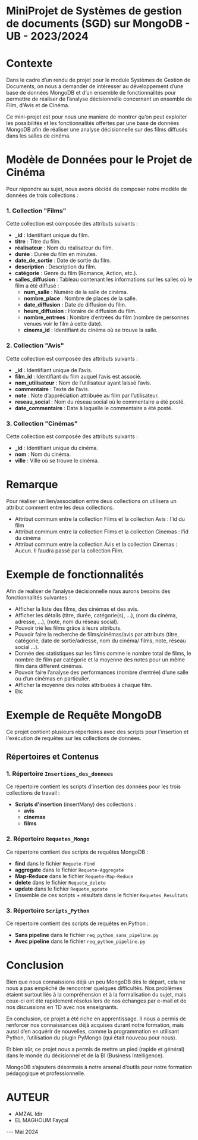 # MiniProjet de Systèmes de gestion de documents (SGD) sur MongoDB - UB - 2023/2024

# Contexte

Dans le cadre d’un rendu de projet pour le module Systèmes de Gestion de Documents, on nous a demander de intéresser au développement d’une base de données MongoDB et d’un ensemble de fonctionnalités pour permettre de réaliser de l’analyse décisionnelle concernant un ensemble de Film, d'Avis et de Cinéma.


Ce mini-projet est pour nous une maniere de montrer qu’on peut exploiter les possibilités et les fonctionnalités offertes par une base de données MongoDB afin de réaliser une analyse décisionnelle sur des films diffusés dans les salles de cinéma.

# Modèle de Données pour le Projet de Cinéma
Pour répondre au sujet, nous avons décidé de composer notre modèle de données de trois collections :

### 1. Collection "Films"

Cette collection est composée des attributs suivants :

- **_id** : Identifiant unique du film.
- **titre** : Titre du film.
- **réalisateur** : Nom du réalisateur du film.
- **durée** : Durée du film en minutes.
- **date_de_sortie** : Date de sortie du film.
- **description** : Description du film.
- **catégorie** : Genre du film (Romance, Action, etc.).
- **salles_diffusion** : Tableau contenant les informations sur les salles où le film a été diffusé :
  - **num_salle** : Numéro de la salle de cinéma.
  - **nombre_place** : Nombre de places de la salle.
  - **date_diffusion** : Date de diffusion du film.
  - **heure_diffusion** : Horaire de diffusion du film.
  - **nombre_entrees** : Nombre d’entrées du film (nombre de personnes venues voir le film à cette date).
  - **cinema_id** : Identifiant du cinéma où se trouve la salle.

### 2. Collection "Avis"

Cette collection est composée des attributs suivants :

- **_id** : Identifiant unique de l’avis.
- **film_id** : Identifiant du film auquel l’avis est associé.
- **nom_utilisateur** : Nom de l’utilisateur ayant laissé l’avis.
- **commentaire** : Texte de l’avis.
- **note** : Note d’appréciation attribuée au film par l’utilisateur.
- **reseau_social** : Nom du réseau social où le commentaire a été posté.
- **date_commentaire** : Date à laquelle le commentaire a été posté.

### 3. Collection "Cinémas"

Cette collection est composée des attributs suivants :

- **_id** : Identifiant unique du cinéma.
- **nom** : Nom du cinéma.
- **ville** : Ville où se trouve le cinéma.


# Remarque
Pour réaliser un lien/association entre deux collections on utilisera un attribut comment entre les deux collections.
- Attribut commum entre la collection Films et la collection Avis : l’id du film
- Attribut commum entre la collection Films et la collection Cinemas : l’id du cinéma
- Attribut commum entre la collection Avis et la collection Cinemas : Aucun. Il faudra passé par la collection Film.

# Exemple de fonctionnalités
Afin de realiser de l’analyse décisionnelle nous aurons besoins des fonctionnalités suivantes :
- Afficher la liste des films, des cinémas et des avis.
- Afficher les détails (titre, durée, catégorie(s), ...), (nom du cinéma, adresse, ...), (note, nom du réseau social).
- Pouvoir trié les films grâce à leurs attributs.
- Pouvoir faire la recherche de films/cinémas/avis par attributs (titre, catégorie, date de sortie/adresse, nom du cinéma/ films, note, réseau social ...).
- Donnée des statistiques sur les films comme le nombre total de films, le nombre de film par catégorie et la moyenne des notes pour un même film dans different cinémas.
- Pouvoir faire l’analyse des performances (nombre d’entrée) d’une salle ou d’un cinémas en particulier.
- Afficher la moyenne des notes attribuées à chaque film.
- Etc

# Exemple de Requête MongoDB

Ce projet contient plusieurs répertoires avec des scripts pour l'insertion et l'exécution de requêtes sur les collections de données.

## Répertoires et Contenus

### 1. Répertoire `Insertions_des_donnees`

Ce répertoire contient les scripts d'insertion des données pour les trois collections de travail :

- **Scripts d'insertion** (insertMany) des collections :
  - **avis**
  - **cinemas**
  - **films**

### 2. Répertoire `Requetes_Mongo`

Ce répertoire contient des scripts de requêtes MongoDB :

- **find** dans le fichier `Requete-Find`
- **aggregate** dans le fichier `Requete-Aggregate`
- **Map-Reduce** dans le fichier `Requete-Map-Reduce`
- **delete** dans le fichier `Requete_delete`
- **update** dans le fichier `Requete_update`
- Ensemble de ces scripts + résultats dans le fichier `Requetes_Resultats`

### 3. Répertoire `Scripts_Python`

Ce répertoire contient des scripts de requêtes en Python :

- **Sans pipeline** dans le fichier `req_python_sans_pipeline.py`
- **Avec pipeline** dans le fichier `req_python_pipeline.py`


# Conclusion

Bien que nous connaissions déjà un peu MongoDB dès le départ, cela ne nous a pas empêché de rencontrer quelques difficultés. Nos problèmes étaient surtout liés à la compréhension et à la formalisation du sujet, mais ceux-ci ont été rapidement résolus lors de nos échanges par e-mail et de nos discussions en TD avec nos enseignants. 


En conclusion, ce projet a été riche en apprentissage. Il nous a permis de renforcer nos connaissances déjà acquises durant notre formation, mais aussi d’en acquérir de nouvelles, comme la programmation en utilisant Python, l’utilisation du plugin PyMongo (qui était nouveau pour nous).

Et bien sûr, ce projet nous a permis de mettre un pied (rapide et général) dans le monde du décisionnel et de la BI (Business Intelligence).

MongoDB s’ajoutera désormais à notre arsenal d’outils pour notre formation pédagogique et professionnelle.



# AUTEUR
- AMZAL Idir
- EL MAGHOUM Fayçal

--- Mai 2024
